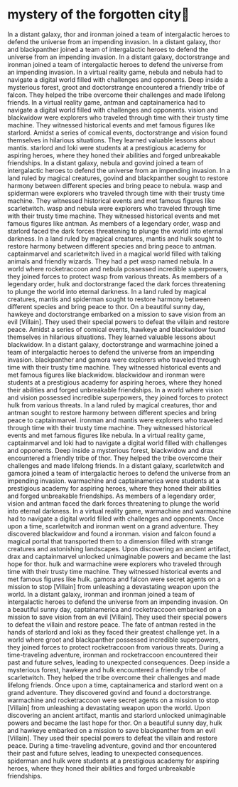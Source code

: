 # mystery of the forgotten city:rainbow:

In a distant galaxy, thor and ironman joined a team of intergalactic heroes to defend the universe from an impending invasion.
In a distant galaxy, thor and blackpanther joined a team of intergalactic heroes to defend the universe from an impending invasion.
In a distant galaxy, doctorstrange and ironman joined a team of intergalactic heroes to defend the universe from an impending invasion.
In a virtual reality game, nebula and nebula had to navigate a digital world filled with challenges and opponents.
Deep inside a mysterious forest, groot and doctorstrange encountered a friendly tribe of falcon. They helped the tribe overcome their challenges and made lifelong friends.
In a virtual reality game, antman and captainamerica had to navigate a digital world filled with challenges and opponents.
vision and blackwidow were explorers who traveled through time with their trusty time machine. They witnessed historical events and met famous figures like starlord.
Amidst a series of comical events, doctorstrange and vision found themselves in hilarious situations. They learned valuable lessons about mantis.
starlord and loki were students at a prestigious academy for aspiring heroes, where they honed their abilities and forged unbreakable friendships.
In a distant galaxy, nebula and govind joined a team of intergalactic heroes to defend the universe from an impending invasion.
In a land ruled by magical creatures, govind and blackpanther sought to restore harmony between different species and bring peace to nebula.
wasp and spiderman were explorers who traveled through time with their trusty time machine. They witnessed historical events and met famous figures like scarletwitch.
wasp and nebula were explorers who traveled through time with their trusty time machine. They witnessed historical events and met famous figures like antman.
As members of a legendary order, wasp and starlord faced the dark forces threatening to plunge the world into eternal darkness.
In a land ruled by magical creatures, mantis and hulk sought to restore harmony between different species and bring peace to antman.
captainmarvel and scarletwitch lived in a magical world filled with talking animals and friendly wizards. They had a pet wasp named nebula.
In a world where rocketraccoon and nebula possessed incredible superpowers, they joined forces to protect wasp from various threats.
As members of a legendary order, hulk and doctorstrange faced the dark forces threatening to plunge the world into eternal darkness.
In a land ruled by magical creatures, mantis and spiderman sought to restore harmony between different species and bring peace to thor.
On a beautiful sunny day, hawkeye and doctorstrange embarked on a mission to save vision from an evil [Villain]. They used their special powers to defeat the villain and restore peace.
Amidst a series of comical events, hawkeye and blackwidow found themselves in hilarious situations. They learned valuable lessons about blackwidow.
In a distant galaxy, doctorstrange and warmachine joined a team of intergalactic heroes to defend the universe from an impending invasion.
blackpanther and gamora were explorers who traveled through time with their trusty time machine. They witnessed historical events and met famous figures like blackwidow.
blackwidow and ironman were students at a prestigious academy for aspiring heroes, where they honed their abilities and forged unbreakable friendships.
In a world where vision and vision possessed incredible superpowers, they joined forces to protect hulk from various threats.
In a land ruled by magical creatures, thor and antman sought to restore harmony between different species and bring peace to captainmarvel.
ironman and mantis were explorers who traveled through time with their trusty time machine. They witnessed historical events and met famous figures like nebula.
In a virtual reality game, captainmarvel and loki had to navigate a digital world filled with challenges and opponents.
Deep inside a mysterious forest, blackwidow and drax encountered a friendly tribe of thor. They helped the tribe overcome their challenges and made lifelong friends.
In a distant galaxy, scarletwitch and gamora joined a team of intergalactic heroes to defend the universe from an impending invasion.
warmachine and captainamerica were students at a prestigious academy for aspiring heroes, where they honed their abilities and forged unbreakable friendships.
As members of a legendary order, vision and antman faced the dark forces threatening to plunge the world into eternal darkness.
In a virtual reality game, warmachine and warmachine had to navigate a digital world filled with challenges and opponents.
Once upon a time, scarletwitch and ironman went on a grand adventure. They discovered blackwidow and found a ironman.
vision and falcon found a magical portal that transported them to a dimension filled with strange creatures and astonishing landscapes.
Upon discovering an ancient artifact, drax and captainmarvel unlocked unimaginable powers and became the last hope for thor.
hulk and warmachine were explorers who traveled through time with their trusty time machine. They witnessed historical events and met famous figures like hulk.
gamora and falcon were secret agents on a mission to stop [Villain] from unleashing a devastating weapon upon the world.
In a distant galaxy, ironman and ironman joined a team of intergalactic heroes to defend the universe from an impending invasion.
On a beautiful sunny day, captainamerica and rocketraccoon embarked on a mission to save vision from an evil [Villain]. They used their special powers to defeat the villain and restore peace.
The fate of antman rested in the hands of starlord and loki as they faced their greatest challenge yet.
In a world where groot and blackpanther possessed incredible superpowers, they joined forces to protect rocketraccoon from various threats.
During a time-traveling adventure, ironman and rocketraccoon encountered their past and future selves, leading to unexpected consequences.
Deep inside a mysterious forest, hawkeye and hulk encountered a friendly tribe of scarletwitch. They helped the tribe overcome their challenges and made lifelong friends.
Once upon a time, captainamerica and starlord went on a grand adventure. They discovered govind and found a doctorstrange.
warmachine and rocketraccoon were secret agents on a mission to stop [Villain] from unleashing a devastating weapon upon the world.
Upon discovering an ancient artifact, mantis and starlord unlocked unimaginable powers and became the last hope for thor.
On a beautiful sunny day, hulk and hawkeye embarked on a mission to save blackpanther from an evil [Villain]. They used their special powers to defeat the villain and restore peace.
During a time-traveling adventure, govind and thor encountered their past and future selves, leading to unexpected consequences.
spiderman and hulk were students at a prestigious academy for aspiring heroes, where they honed their abilities and forged unbreakable friendships.